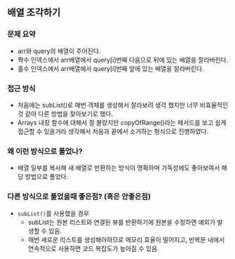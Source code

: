 ## 배열 조각하기

### 문제 요약

- arr와 query의 배열이 주어진다.
- 짝수 인덱스에서 arr배열에서 query[i]번째 다음으로 뒤에 있는 배열을 잘라버린다.
- 홀수 인덱스에서 arr배열에서 query[i]번째 앞에 있는 배열을 잘라버린다.

### 접근 방식

- 처음에는 subList()로 매번 객체를 생성해서 잘라보려 생각 했지만 너무 비효율적인것 같아 다른 방법을 찾아보기로 했다.
- Arrays 내장 함수에 대해서 잘 몰랐지만 copyOfRange()라는 메서드를 보고 쉽게 접근할 수 있을거라 생각해서 처음과 끝에서 소거하는 형식으로 진행하였다.

### 왜 이런 방식으로 풀었나?

- 배열 일부를 복사해 새 배열로 반환하는 방식이 명확하며 가독성에도 좋아보여서 해당 방법으로 풀었다.

### 다른 방식으로 풀었을때 좋은점? (혹은 안좋은점)

- `subList()`를 사용했을 경우
  - subList는 원본 리스트와 연결된 뷰를 반환하기에 원본을 수정하면 예외가 발생할 수 있음.
  - 매번 새로운 리스트를 생성해야하므로 메모리 효율이 떨어지고, 반복문 내에서 연속적으로 사용하면 코드 복잡도가 높아질 수 있음.